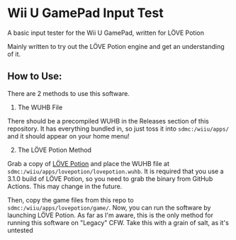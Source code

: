 # Wii U GamePad Input Test
A basic input tester for the Wii U GamePad, written for LÖVE Potion

Mainly written to try out the LÖVE Potion engine and get an understanding of it.

## How to Use:
There are 2 methods to use this software.

1. The WUHB File

There should be a precompiled WUHB in the Releases section of this repository. It has everything bundled in, so just toss it into `sdmc:/wiiu/apps/` and it should appear on your home menu!

2. The LÖVE Potion Method

Grab a copy of [LÖVE Potion](https://github.com/lovebrew/lovepotion) and place the WUHB file at `sdmc:/wiiu/apps/lovepotion/lovepotion.wuhb`. It is required that you use a 3.1.0 build of LÖVE Potion, so you need to grab the binary from GitHub Actions. This may change in the future.

Then, copy the game files from this repo to `sdmc:/wiiu/apps/lovepotion/game/`. Now, you can run the software by launching LÖVE Potion. As far as I'm aware, this is the only method for running this software on "Legacy" CFW. Take this with a grain of salt, as it's untested
